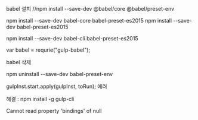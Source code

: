
babel 설치
//npm install --save-dev @babel/core @babel/preset-env

npm install --save-dev babel-core babel-preset-es2015
npm install --save-dev babel-preset-es2015

npm install --save-dev babel-cli babel-preset-es2015

var babel = requrie("gulp-babel");

babel 삭제

npm uninstall --save-dev babel-preset-env



 gulpInst.start.apply(gulpInst, toRun); 에러
 
 해결 : npm install -g gulp-cli

Cannot read property 'bindings' of null


